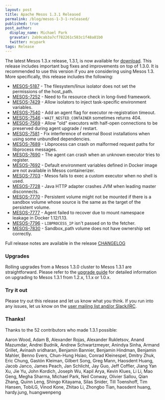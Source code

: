 ```yaml
---
layout: post
title: Apache Mesos 1.3.1 Released
permalink: /blog/mesos-1-3-1-released/
published: true
post_author:
  display_name: Michael Park
  gravatar: 2ab9cab3a7cf782261c583c1f48a81b0
  twitter: mcypark
tags: Release
---
```


The latest Mesos 1.3.x release, 1.3.1, is now available for [download](http://mesos.apache.org/downloads). This release includes important bug fixes and improvements on top of 1.3.0. It is recommended to use this version if you are considering using Mesos 1.3. More specifically, this release includes the following:

* [MESOS-5187](https://issues.apache.org/jira/browse/MESOS-5187) - The filesystem/linux isolator does not set the permissions of the host_path.
* [MESOS-7252](https://issues.apache.org/jira/browse/MESOS-7252) - Need to fix resource check in long-lived framework.
* [MESOS-7429](https://issues.apache.org/jira/browse/MESOS-7429) - Allow isolators to inject task-specific environment variables.
* [MESOS-7540](https://issues.apache.org/jira/browse/MESOS-7540) - Add an agent flag for executor re-registration timeout.
* [MESOS-7546](https://issues.apache.org/jira/browse/MESOS-7546) - `WAIT_NESTED_CONTAINER` sometimes returns 404.
* [MESOS-7569](https://issues.apache.org/jira/browse/MESOS-7569) - Allow "old" executors with half-open connections to be preserved during agent upgrade / restart.
* [MESOS-7581](https://issues.apache.org/jira/browse/MESOS-7581) - Fix interference of external Boost installations when using some unbundled dependencies.
* [MESOS-7689](https://issues.apache.org/jira/browse/MESOS-7689) - Libprocess can crash on malformed request paths for libprocess messages.
* [MESOS-7690](https://issues.apache.org/jira/browse/MESOS-7690) - The agent can crash when an unknown executor tries to register.
* [MESOS-7692](https://issues.apache.org/jira/browse/MESOS-7692) - Default environment variables defined in Docker image are not available in Mesos containerizer.
* [MESOS-7703](https://issues.apache.org/jira/browse/MESOS-7703) - Mesos fails to exec a custom executor when no shell is used.
* [MESOS-7728](https://issues.apache.org/jira/browse/MESOS-7728) - Java HTTP adapter crashes JVM when leading master disconnects.
* [MESOS-7770](https://issues.apache.org/jira/browse/MESOS-7770) - Persistent volume might not be mounted if there is a sandbox volume whose source is the same as the target of the persistent volume.
* [MESOS-7777](https://issues.apache.org/jira/browse/MESOS-7777) - Agent failed to recover due to mount namespace leakage in Docker 1.12/1.13.
* [MESOS-7796](https://issues.apache.org/jira/browse/MESOS-7796) - `LIBPROCESS_IP` isn't passed on to the fetcher.
* [MESOS-7830](https://issues.apache.org/jira/browse/MESOS-7830) - Sandbox_path volume does not have ownership set correctly.

Full release notes are available in the release [CHANGELOG](https://gitbox.apache.org/repos/asf?p=mesos.git;a=blob_plain;f=CHANGELOG;hb=1.3.1)

### Upgrades

Rolling upgrades from a Mesos 1.3.0 cluster to Mesos 1.3.1 are straightforward.
Please refer to the [upgrade
guide](http://mesos.apache.org/documentation/latest/upgrades/) for detailed information on upgrading to Mesos 1.3.1 from 1.2.x, 1.1.x or 1.0.x.

### Try it out

Please try out this release and let us know what you think. If you run into any issues, let us know on the [user mailing list and/or Slack/IRC](https://mesos.apache.org/community).

### Thanks!

Thanks to the 52 contributors who made 1.3.1 possible:

Aaron Wood, Adam B, Alexander Rojas, Alexander Rukletsov, Anand Mazumdar, Andrei Budnik, Andrew Schwartzmeyer, Anindya Sinha, Armand Grillet, Avinash sridharan, Benjamin Bannier, Benjamin Hindman, Benjamin Mahler, Benno Evers, Chun-Hung Hsiao, Conrad Kleinespel, Dmitry Zhuk, Eric Chung, Gastón Kleiman, Gilbert Song, Greg Mann, Haosdent Huang, Jacob Janco, James Peach, Jan Schlicht, Jay Guo, Jeff Coffler, Jiang Yan Xu, Jie Yu, John Kordich, Joseph Wu, Kapil Arya, Kevin Klues, Li Li, Mao Geng, Megha Sharma, Michael Park, Neil Conway, Olivier Sallou, Qian Zhang, Quinn Leng, Shingo Kitayama, Silas Snider, Till Toenshoff, Tim Hansen, TobiLG, Vinod Kone, Zhitao Li, Zhongbo Tian, haosdent huang, hardy.jung, huangwenpeng

